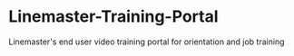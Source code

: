 # Linemaster-Training-Portal
Linemaster's end user video training portal for orientation and job training
